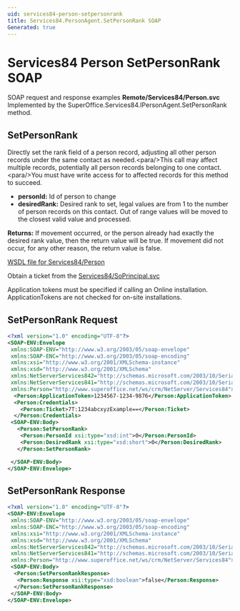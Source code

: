 ```yaml
---
uid: services84-person-setpersonrank
title: Services84.PersonAgent.SetPersonRank SOAP
Generated: true
---
```


# Services84 Person SetPersonRank SOAP

SOAP request and response examples **Remote/Services84/Person.svc**
Implemented by the <see cref="M:SuperOffice.Services84.IPersonAgent.SetPersonRank">SuperOffice.Services84.IPersonAgent.SetPersonRank</see> method.

## SetPersonRank

Directly set the rank field of a person record, adjusting all other person records under the same contact as needed.&lt;para/&gt;This call may affect multiple records, potentially all person records belonging to one contact.&lt;para/&gt;You must have write access for to affected records for this method to succeed.

* **personId:** Id of person to change
* **desiredRank:** Desired rank to set, legal values are from 1 to the number of person records on this contact. Out of range values will be moved to the closest valid value and processed.

**Returns:** If movement occurred, or the person already had exactly the desired rank value, then the return value will be true. If movement did not occur, for any other reason, the return value is false.


[WSDL file for Services84/Person](../Services84-Person.md)

Obtain a ticket from the [Services84/SoPrincipal.svc](../SoPrincipal/index.md)

Application tokens must be specified if calling an Online installation. ApplicationTokens are not checked for on-site installations.

## SetPersonRank Request

```xml
<?xml version="1.0" encoding="UTF-8"?>
<SOAP-ENV:Envelope
 xmlns:SOAP-ENV="http://www.w3.org/2003/05/soap-envelope"
 xmlns:SOAP-ENC="http://www.w3.org/2003/05/soap-encoding"
 xmlns:xsi="http://www.w3.org/2001/XMLSchema-instance"
 xmlns:xsd="http://www.w3.org/2001/XMLSchema"
 xmlns:NetServerServices842="http://schemas.microsoft.com/2003/10/Serialization/Arrays"
 xmlns:NetServerServices841="http://schemas.microsoft.com/2003/10/Serialization/"
 xmlns:Person="http://www.superoffice.net/ws/crm/NetServer/Services84">
  <Person:ApplicationToken>1234567-1234-9876</Person:ApplicationToken>
  <Person:Credentials>
    <Person:Ticket>7T:1234abcxyzExample==</Person:Ticket>
  </Person:Credentials>
 <SOAP-ENV:Body>
   <Person:SetPersonRank>
    <Person:PersonId xsi:type="xsd:int">0</Person:PersonId>
    <Person:DesiredRank xsi:type="xsd:short">0</Person:DesiredRank>
   </Person:SetPersonRank>

 </SOAP-ENV:Body>
</SOAP-ENV:Envelope>

```


## SetPersonRank Response

```xml
<?xml version="1.0" encoding="UTF-8"?>
<SOAP-ENV:Envelope
 xmlns:SOAP-ENV="http://www.w3.org/2003/05/soap-envelope"
 xmlns:SOAP-ENC="http://www.w3.org/2003/05/soap-encoding"
 xmlns:xsi="http://www.w3.org/2001/XMLSchema-instance"
 xmlns:xsd="http://www.w3.org/2001/XMLSchema"
 xmlns:NetServerServices842="http://schemas.microsoft.com/2003/10/Serialization/Arrays"
 xmlns:NetServerServices841="http://schemas.microsoft.com/2003/10/Serialization/"
 xmlns:Person="http://www.superoffice.net/ws/crm/NetServer/Services84">
 <SOAP-ENV:Body>
  <Person:SetPersonRankResponse>
   <Person:Response xsi:type="xsd:boolean">false</Person:Response>
  </Person:SetPersonRankResponse>
 </SOAP-ENV:Body>
</SOAP-ENV:Envelope>

```


